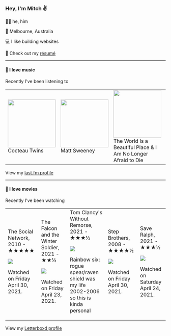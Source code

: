 <article><h3>Hey, I&#x27;m Mitch ✌️</h3><section><p>🙆‍♂️ he, him</p><p>📍 Melbourne, Australia</p><p>💻 I like building websites</p><p>📝 Check out my <a href="https://github.com/my-slab/resume">résumé</a></p></section><hr/><section><h4>💽 I love music</h4><p>Recently I&#x27;ve been listening to</p><table><tbody><td><img src="https://lastfm.freetls.fastly.net/i/u/174s/5a73102ca5f3740aabf9300f4f33a682.png" height="150px" alt="" role="presentation"/><br/>Cocteau Twins</td><td><img src="https://lastfm.freetls.fastly.net/i/u/174s/742b5b04d71aea89b39afd0d54b2a7f0.png" height="150px" alt="" role="presentation"/><br/>Matt Sweeney</td><td><img src="https://lastfm.freetls.fastly.net/i/u/174s/640a079125b040d7b3a26beebad91a2b.png" height="150px" alt="" role="presentation"/><br/>The World Is a Beautiful Place &amp; I Am No Longer Afraid to Die</td><td><img src="https://lastfm.freetls.fastly.net/i/u/174s/4be1fbd9d6734fa6a9185f5654b03795.png" height="150px" alt="" role="presentation"/><br/>Asobi Seksu</td><td><img src="https://lastfm.freetls.fastly.net/i/u/174s/29f72d0333df4193981b5ff16dd37df6.png" height="150px" alt="" role="presentation"/><br/>Portishead</td></tbody></table><span>View my <a href="https://www.last.fm/user/mylsb">last.fm profile</a></span></section><hr/><section><h4>📼 I love movies</h4><p>Recently I&#x27;ve been watching</p><table><tbody><td>The Social Network, 2010 - ★★★★★<br/><span> <p><img src="https://a.ltrbxd.com/resized/sm/upload/nw/cm/pa/ai/sGQv3ZMZBDBnl3z42Q0mEQ5uiDe-0-500-0-750-crop.jpg?k=8e1442ce94"/></p> <p>Watched on Friday April 30, 2021.</p> </span></td><td>The Falcon and the Winter Soldier, 2021 - ★★½<br/><span> <p><img src="https://a.ltrbxd.com/resized/film-poster/6/7/1/8/1/4/671814-the-falcon-and-the-winter-soldier-0-500-0-750-crop.jpg?k=71aa24edef"/></p> <p>Watched on Friday April 23, 2021.</p> </span></td><td>Tom Clancy&#x27;s Without Remorse, 2021 - ★★★½<br/><span> <p><img src="https://a.ltrbxd.com/resized/film-poster/4/9/5/7/0/6/495706-tom-clancy-s-without-remorse-0-500-0-750-crop.jpg?k=b8f59cda63"/></p> <p>Rainbow six: rogue spear/raven shield was my life 2002-2006 so this is kinda personal</p> </span></td><td>Step Brothers, 2008 - ★★★★½<br/><span> <p><img src="https://a.ltrbxd.com/resized/film-poster/4/4/7/6/8/44768-step-brothers-0-500-0-750-crop.jpg?k=50f27c4149"/></p> <p>Watched on Friday April 30, 2021.</p> </span></td><td>Save Ralph, 2021 - ★★★½<br/><span> <p><img src="https://a.ltrbxd.com/resized/film-poster/7/2/7/6/8/4/727684-save-ralph-0-500-0-750-crop.jpg?k=3d64787d3f"/></p> <p>Watched on Saturday April 24, 2021.</p> </span></td></tbody></table><span>View my <a href="https://letterboxd.com/myslab/">Letterboxd profile</a></span></section></article>